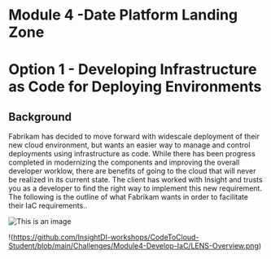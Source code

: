 # Module 4  -Date Platform Landing Zone

# Option 1 - Developing Infrastructure as Code for Deploying Environments
## Background
Fabrikam has decided to move forward with widescale deployment of their new cloud environment, but wants an easier way to manage and control deployments using infrastructure as code. While there has been progress completed in modernizing the components and improving the overall developer worklow, there are benefits of going to the cloud that will never be realized in its current state. The client has worked with Insight and trusts you as a developer to find the right way to implement this new requirement. The following is the outline of what Fabrikam wants in order to facilitate their IaC requirements..
   
![This is an image](https://myoctocat.com/assets/images/base-octocat.svg)

!(https://github.com/InsightDI-workshops/CodeToCloud-Student/blob/main/Challenges/Module4-Develop-IaC/LENS-Overview.png)
